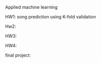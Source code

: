 Applied machine learning 

HW1: song prediction using K-fold validation 

Hw2:

HW3:

HW4:

final project:


